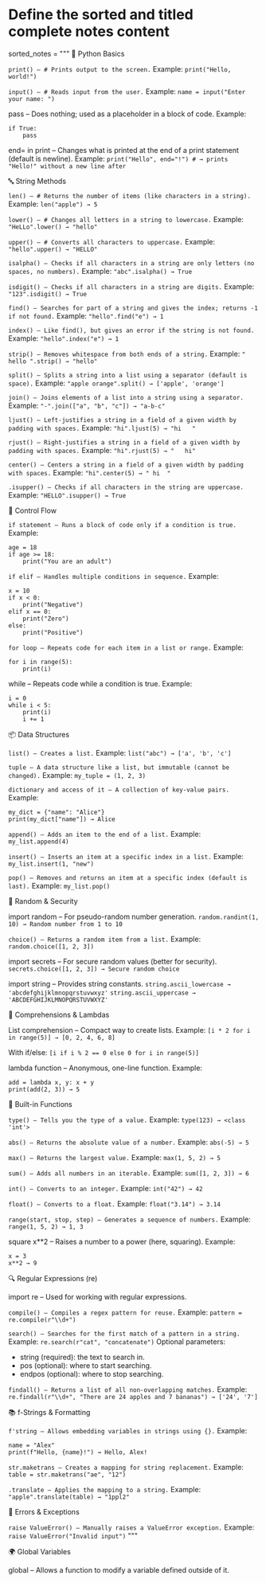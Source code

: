 # Define the sorted and titled complete notes content

sorted_notes = """
📌 Python Basics

```print() – # Prints output to the screen.```
Example:
```print("Hello, world!")```

```input() – # Reads input from the user.```
Example:
```name = input("Enter your name: ")```

pass – Does nothing; used as a placeholder in a block of code.
Example:
```
if True:
    pass
```

end= in print – Changes what is printed at the end of a print statement (default is newline).
Example:
```print("Hello", end="!") # → prints "Hello!" without a new line after```


🔤 String Methods

```len() – # Returns the number of items (like characters in a string).```
Example:
```len("apple") → 5```

```lower() – # Changes all letters in a string to lowercase.```
Example:
```"HeLLo".lower() → "hello"```

```upper() – # Converts all characters to uppercase.```
Example:
``` "hello".upper() → "HELLO"```

```isalpha() – Checks if all characters in a string are only letters (no spaces, no numbers).```
Example:
```"abc".isalpha() → True```

```isdigit() – Checks if all characters in a string are digits.```
Example:
```"123".isdigit() → True```

```find() – Searches for part of a string and gives the index; returns -1 if not found.```
Example:
```"hello".find("e") → 1```

```index() – Like find(), but gives an error if the string is not found.```
Example:
```"hello".index("e") → 1```

```strip() – Removes whitespace from both ends of a string.```
Example:
```" hello ".strip() → "hello"```

```split() – Splits a string into a list using a separator (default is space).```
Example:
```"apple orange".split() → ['apple', 'orange']```

```join() – Joins elements of a list into a string using a separator.```
Example:
```"-".join(["a", "b", "c"]) → "a-b-c"```

```ljust() – Left-justifies a string in a field of a given width by padding with spaces.```
Example:
```"hi".ljust(5) → "hi   "```

```rjust() – Right-justifies a string in a field of a given width by padding with spaces.```
Example:
```"hi".rjust(5) → "   hi"```

```center() – Centers a string in a field of a given width by padding with spaces.```
Example:
```"hi".center(5) → " hi  "```

```.isupper() – Checks if all characters in the string are uppercase.```
Example:
```"HELLO".isupper() → True```


🔁 Control Flow

```if statement – Runs a block of code only if a condition is true.```
Example:
```
age = 18
if age >= 18:
    print("You are an adult")
```

```if elif – Handles multiple conditions in sequence.```
Example:
```
x = 10
if x < 0:
    print("Negative")
elif x == 0:
    print("Zero")
else:
    print("Positive")
```

```for loop – Repeats code for each item in a list or range.```
Example:
```
for i in range(5):
    print(i)
```
while – Repeats code while a condition is true.
Example:
```
i = 0
while i < 5:
    print(i)
    i += 1
```

📦 Data Structures

```list() – Creates a list.```
Example:
```list("abc") → ['a', 'b', 'c']```

```tuple – A data structure like a list, but immutable (cannot be changed).```
Example:
```my_tuple = (1, 2, 3)```

```dictionary and access of it – A collection of key-value pairs.```
Example:
```
my_dict = {"name": "Alice"}
print(my_dict["name"]) → Alice
```

```append() – Adds an item to the end of a list.```
Example:
```my_list.append(4)```

```insert() – Inserts an item at a specific index in a list.```
Example:
```my_list.insert(1, "new")```

```pop() – Removes and returns an item at a specific index (default is last).```
Example:
```my_list.pop()```


🎲 Random & Security

import random – For pseudo-random number generation.
```random.randint(1, 10) → Random number from 1 to 10```

```choice() – Returns a random item from a list.```
Example:
```random.choice([1, 2, 3])```

import secrets – For secure random values (better for security).
```secrets.choice([1, 2, 3]) → Secure random choice```

import string – Provides string constants.
```string.ascii_lowercase → 'abcdefghijklmnopqrstuvwxyz'```
```string.ascii_uppercase → 'ABCDEFGHIJKLMNOPQRSTUVWXYZ'```


🧠 Comprehensions & Lambdas

List comprehension – Compact way to create lists.
Example:
```[i * 2 for i in range(5)] → [0, 2, 4, 6, 8]```

With if/else:
```[i if i % 2 == 0 else 0 for i in range(5)]```

lambda function – Anonymous, one-line function.
Example:
```
add = lambda x, y: x + y
print(add(2, 3)) → 5
```


🧮 Built-in Functions

```type() – Tells you the type of a value.```
Example:
```type(123) → <class 'int'>```

```abs() – Returns the absolute value of a number.```
Example:
```abs(-5) → 5```

```max() – Returns the largest value.```
Example:
```max(1, 5, 2) → 5```

```sum() – Adds all numbers in an iterable.```
Example:
```sum([1, 2, 3]) → 6```

```int() – Converts to an integer.```
Example:
```int("42") → 42```

```float() – Converts to a float.```
Example:
```float("3.14") → 3.14```

```range(start, stop, step) – Generates a sequence of numbers.```
Example:
```range(1, 5, 2) → 1, 3```

square x**2 – Raises a number to a power (here, squaring).
Example:
```
x = 3
x**2 → 9
```


🔍 Regular Expressions (re)

import re – Used for working with regular expressions.

```compile() – Compiles a regex pattern for reuse.```
Example:
```pattern = re.compile(r"\\d+")```

```search() – Searches for the first match of a pattern in a string.```
Example:
```re.search(r"cat", "concatenate")```
Optional parameters:
- string (required): the text to search in.
- pos (optional): where to start searching.
- endpos (optional): where to stop searching.

```findall() – Returns a list of all non-overlapping matches.```
Example:
```re.findall(r"\\d+", "There are 24 apples and 7 bananas") → ['24', '7']```


📚 f-Strings & Formatting

```f'string – Allows embedding variables in strings using {}.```
Example:
```
name = "Alex"
print(f"Hello, {name}!") → Hello, Alex!
```

```str.maketrans – Creates a mapping for string replacement.```
Example:
```table = str.maketrans("ae", "12")```

```.translate – Applies the mapping to a string.```
Example:
```"apple".translate(table) → "1ppl2"```


🧪 Errors & Exceptions

```raise ValueError() – Manually raises a ValueError exception.```
Example:
```raise ValueError("Invalid input")```
"""

🌍 Global Variables

global – Allows a function to modify a variable defined outside of it.
